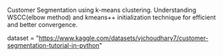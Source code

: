 Customer Segmentation using k-means clustering.
Understanding WSCC(elbow method) and kmeans++ initialization technique for efficient and better convergence.

dataset = "https://www.kaggle.com/datasets/vjchoudhary7/customer-segmentation-tutorial-in-python"
